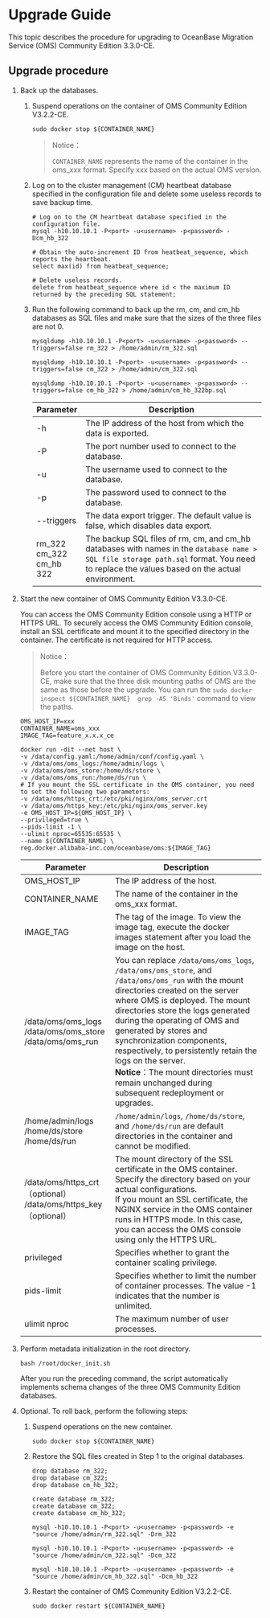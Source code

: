 # Upgrade Guide

This topic describes the procedure for upgrading to OceanBase Migration Service (OMS) Community Edition 3.3.0-CE. 

## Upgrade procedure

1. Back up the databases.

   1. Suspend operations on the container of OMS Community Edition V3.2.2-CE.

      ```
      sudo docker stop ${CONTAINER_NAME}
      ```

      >Notice：
      >
      >`CONTAINER_NAME` represents the name of the container in the oms_xxx format. Specify xxx based on the actual OMS version.

   2. Log on to the cluster management (CM) heartbeat database specified in the configuration file and delete some useless records to save backup time.

      ```
      # Log on to the CM heartbeat database specified in the configuration file.
      mysql -h10.10.10.1 -P<port> -u<username> -p<password> -Dcm_hb_322

      # Obtain the auto-increment ID from heatbeat_sequence, which reports the heartbeat.
      select max(id) from heatbeat_sequence;

      # Delete useless records.
      delete from heatbeat_sequence where id < the maximum ID returned by the preceding SQL statement;
      ```

   3. Run the following command to back up the rm, cm, and cm_hb databases as SQL files and make sure that the sizes of the three files are not 0.

      ```
      mysqldump -h10.10.10.1 -P<port> -u<username> -p<password> --triggers=false rm_322 > /home/admin/rm_322.sql

      mysqldump -h10.10.10.1 -P<port> -u<username> -p<password> --triggers=false cm_322 > /home/admin/cm_322.sql

      mysqldump -h10.10.10.1 -P<port> -u<username> -p<password> --triggers=false cm_hb_322 > /home/admin/cm_hb_322bp.sql
      ```

      |Parameter|Description|
      |---|---|
      |-h|The IP address of the host from which the data is exported. |
      |-P|The port number used to connect to the database. |
      |-u|The username used to connect to the database. |
      |-p|The password used to connect to the database. |
      |--triggers|The data export trigger. The default value is false, which disables data export. |
      |rm_322<br>cm_322<br>cm_hb 322|The backup SQL files of rm, cm, and cm_hb databases with names in the `database name > SQL file storage path.sql` format. You need to replace the values based on the actual environment. |

2. Start the new container of OMS Community Edition V3.3.0-CE.

   You can access the OMS Community Edition console using a HTTP or HTTPS URL. To securely access the OMS Community Edition console, install an SSL certificate and mount it to the specified directory in the container. The certificate is not required for HTTP access.

   >Notice：
   >
   >Before you start the container of OMS Community Edition V3.3.0-CE, make sure that the three disk mounting paths of OMS are the same as those before the upgrade.
   >You can run the `sudo docker inspect ${CONTAINER_NAME}  grep -A5 'Binds'` command to view the paths. 

    ```shell
   OMS_HOST_IP=xxx
   CONTAINER_NAME=oms_xxx
   IMAGE_TAG=feature_x.x.x_ce

   docker run -dit --net host \
   -v /data/config.yaml:/home/admin/conf/config.yaml \
   -v /data/oms/oms_logs:/home/admin/logs \
   -v /data/oms/oms_store:/home/ds/store \
   -v /data/oms/oms_run:/home/ds/run \
   # If you mount the SSL certificate in the OMS container, you need to set the following two parameters:
   -v /data/oms/https_crt:/etc/pki/nginx/oms_server.crt 
   -v /data/oms/https_key:/etc/pki/nginx/oms_server.key
   -e OMS_HOST_IP=${OMS_HOST_IP} \
   --privileged=true \
   --pids-limit -1 \
   --ulimit nproc=65535:65535 \
   --name ${CONTAINER_NAME} \
   reg.docker.alibaba-inc.com/oceanbase/oms:${IMAGE_TAG}
   ```

   |         Parameter   |  Description
   |---------------------|----------|
   | OMS_HOST_IP         | The IP address of the host. |
   | CONTAINER_NAME      | The name of the container in the oms_xxx format.|
   | IMAGE_TAG           | The tag of the image. To view the image tag, execute the docker images statement after you load the image on the host. |
   | /data/oms/oms_logs<br>/data/oms/oms_store <br> /data/oms/oms_run  | You can replace `/data/oms/oms_logs`, `/data/oms/oms_store`, and `/data/oms/oms_run` with the mount directories created on the server where OMS is deployed. The mount directories store the logs generated during the operating of OMS and generated by stores and synchronization components, respectively, to persistently retain the logs on the server.  <br>**Notice**：The mount directories must remain unchanged during subsequent redeployment or upgrades. | 
   | /home/admin/logs<br>/home/ds/store<br>/home/ds/run    | `/home/admin/logs`, `/home/ds/store`, and `/home/ds/run` are default directories in the container and cannot be modified. |
   |/data/oms/https_crt（optional）<br>/data/oms/https_key（optional）|The mount directory of the SSL certificate in the OMS container. Specify the directory based on your actual configurations. <br>If you mount an SSL certificate, the NGINX service in the OMS container runs in HTTPS mode. In this case, you can access the OMS console using only the HTTPS URL. |
   | privileged          | Specifies whether to grant the container scaling privilege. 
   | pids-limit          | Specifies whether to limit the number of container processes. The value -1 indicates that the number is unlimited.  |
   | ulimit nproc        | The maximum number of user processes. |

3. Perform metadata initialization in the root directory. 

   ```
   bash /root/docker_init.sh
   ```

   After you run the preceding command, the script automatically implements schema changes of the three OMS Community Edition databases. 

4. Optional. To roll back, perform the following steps: 

   1. Suspend operations on the new container.

      ```
      sudo docker stop ${CONTAINER_NAME}
      ```

   2. Restore the SQL files created in Step 1 to the original databases.

      ```
      drop database rm_322;
      drop database cm_322;
      drop database cm_hb_322;

      create database rm_322;
      create database cm_322;
      create database cm_hb_322;

      mysql -h10.10.10.1 -P<port> -u<username> -p<password> -e "source /home/admin/rm_322.sql" -Drm_322

      mysql -h10.10.10.1 -P<port> -u<username> -p<password> -e "source /home/admin/cm_322.sql" -Dcm_322

      mysql -h10.10.10.1 -P<port> -u<username> -p<password> -e "source /home/admin/cm_hb_322.sql" -Dcm_hb_322
      ```

   3. Restart the container of OMS Community Edition V3.2.2-CE.

      ```
      sudo docker restart ${CONTAINER_NAME}
      ```
